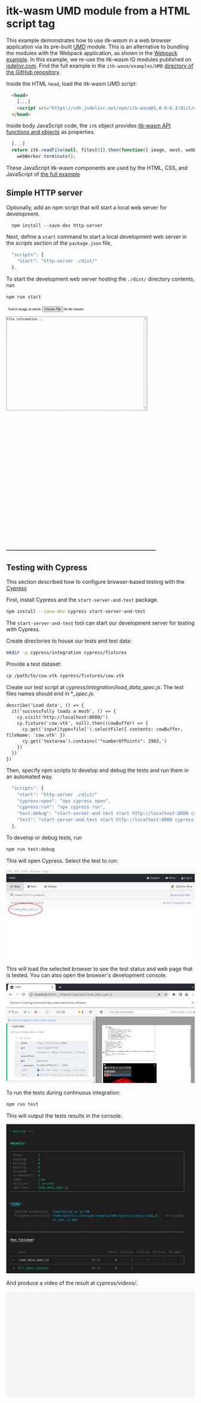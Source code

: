 # itk-wasm UMD module from a HTML script tag

This example demonstrates how to use *itk-wasm* in a web browser application via its pre-built [UMD](https://github.com/umdjs/umd) module. This is an alternative to bundling the modules with the Webpack application, as shown in the [Webpack example](./webpack.html). In this example, we re-use the itk-wasm IO modules published on [jsdelivr.com](https://jsdelivr.com). Find the full example in the `itk-wasm/examples/UMD` [directory of the GitHub repository](https://github.com/InsightSoftwareConsortium/itk-wasm/tree/main/examples/UMD).

Inside the HTML `head`, load the itk-wasm UMD script:

```html
  <head>
    [...]
    <script src="https://cdn.jsdelivr.net/npm/itk-wasm@1.0.0-b.3/dist/umd/itk-wasm.min.js"></script>
  </head>
```

Inside body JavaScript code, the `itk` object provides [itk-wasm API functions and objects](/api/) as properties.

```js
  [...]
  return itk.readFile(null, files[0]).then(function({ image, mesh, webWorker }) {
    webWorker.terminate();
```

These JavaScript itk-wasm components are used by the HTML, CSS, and JavaScript of [the full example](https://github.com/InsightSoftwareConsortium/itk-wasm/blob/main/examples/UMD/dist/index.html)

## Simple HTTP server

Optionally, add an npm script that will start a local web server for development.

```
  npm install --save-dev http-server
```

Next, define a `start` command to start a local development web server in the *scripts* section of the `package.json` file,

```js
  "scripts": {
    "start": "http-server ./dist/"
  },
```

To start the development web server hosting the `./dist/` directory contents, run

```sh
npm run start
```

![UMD Example](./umd/umd_example.gif)

## Testing with Cypress

This section described how to configure browser-based testing with the [Cypress](https://www.cypress.io/)

First, install Cypress and the `start-server-and-test` package.

```sh
npm install --save-dev cypress start-server-and-test
```

The `start-server-and-test` tool can start our development server for testing with Cypress.

Create directories to house our tests and test data:

```sh
mkdir -p cypress/integration cypress/fixtures
```

Provide a test dataset:

```sh
cp /path/to/cow.vtk cypress/fixtures/cow.vtk
```

Create our test script at *cypress/integration/load_data_spec.js*. The test files names should end in **_spec.js*.

```
describe('Load data', () => {
  it('successfully loads a mesh', () => {
    cy.visit('http://localhost:8080/')
    cy.fixture('cow.vtk', null).then((cowBuffer) => {
      cy.get('input[type=file]').selectFile({ contents: cowBuffer, fileName: 'cow.vtk' })
      cy.get('textarea').contains('"numberOfPoints": 2903,')
    })
  })
})
```

Then, specify npm scripts to develop and debug the tests and run them in an automated way.

```js
  "scripts": {
    "start": "http-server ./dist/"
    "cypress:open": "npx cypress open",
    "cypress:run": "npx cypress run",
    "test:debug": "start-server-and-test start http://localhost:8080 cypress:open",
    "test": "start-server-and-test start http://localhost:8080 cypress:run"
  },
```

To develop or debug tests, run

```sh
npm run test:debug
```

This will open Cypress. Select the test to run:


![Select load_data_spec](./umd/umd_select_load_data_spec.png)

This will load the selected browser to see the test status and web page that is tested.  You can also open the browser's development console.

![Develop and debug tests](./umd/umd_test_debug.png)

To run the tests during continuous integration:

```sh
npm run test
```

This will output the tests results in the console:

![Console test output](./umd/umd_run_tests.png)

And produce a video of the result at *cypress/videos/*.

![Console test output](./umd/umd_cypress_video.gif)
